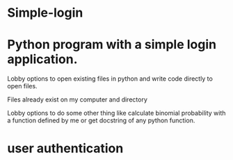 # Simple-login

# Python program with a simple login application. 

Lobby options to open existing files in python and write code directly to open files. 

Files already exist on my computer and directory

Lobby options to do some other thing like calculate binomial probability with a function defined by me or get 
docstring of any python function.

# user authentication
